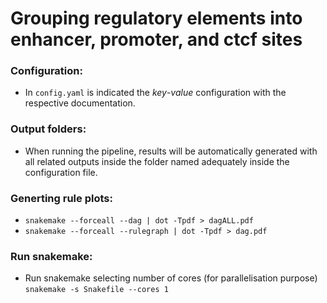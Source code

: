 # Grouping regulatory elements into enhancer, promoter, and ctcf sites
       
### Configuration:
- In ```config.yaml``` is indicated the *key*-*value* configuration with the respective documentation.

### Output folders:
- When running the pipeline, results will be automatically generated with all related outputs inside the folder named adequately inside the configuration file.

### Generting rule plots:
- ```snakemake --forceall --dag | dot -Tpdf > dagALL.pdf```
- ```snakemake --forceall --rulegraph | dot -Tpdf > dag.pdf```

### Run snakemake:
- Run snakemake selecting number of cores (for parallelisation purpose) ```snakemake -s Snakefile --cores 1```


